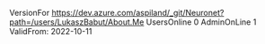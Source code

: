 VersionFor	https://dev.azure.com/aspiland/_git/Neuronet?path=/users/LukaszBabut/About.Me
UsersOnline	0
AdminOnLine	1
ValidFrom: 2022-10-11